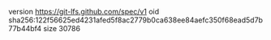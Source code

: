 version https://git-lfs.github.com/spec/v1
oid sha256:122f56625ed4231afed5f8ac2779b0ca638ee84aefc350f68ead5d7b77b44bf4
size 30786
